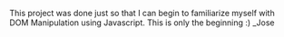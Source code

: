 This project was done just so that I can begin to familiarize myself with DOM Manipulation using Javascript. This is only the beginning :) _Jose